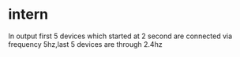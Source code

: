 # intern
In output first 5 devices which started at 2 second are connected via frequency 5hz,last 5 devices are through 2.4hz
